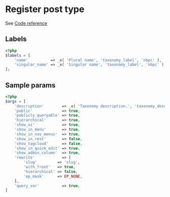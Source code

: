 # Register post type

See [Code reference](https://developer.wordpress.org/reference/functions/register_taxonomy/)


## Labels
```php
<?php
$labels = [
    'name'          => _x( 'Plural name', 'taxonomy_label', 'nbpc' ),
    'singular_name' => _x( 'Singular name', 'taxonomy_label', 'nbpc' ),
];
```


## Sample params
```php
<?php
$args = [
    'description'        => _x( 'Taxonomy description.', 'taxonomy_description', 'nbpc' ),
    'public'             => true,
    'publicly_queryable' => true,
    'hierarchical'       => true,
    'show_ui'            => true,
    'show_in_menu'       => true,
    'show_in_nav_menus'  => true,
    'show_in_rest'       => false,
    'show_tagcloud'      => false,
    'show_in_quick_edit' => true,
    'show_admin_column'  => true,
    'rewrite'            => [
        'slug'         => 'slug',
        'with_front'   => true,
        'hierarchical' => false,
        'ep_mask'      => EP_NONE,
    ],
    'query_var'          => true,
]
```